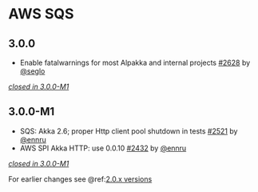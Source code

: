 # AWS SQS

## 3.0.0

- Enable fatalwarnings for most Alpakka and internal projects [#2628](https://github.com/akka/alpakka/issues/2628) by [@seglo](https://github.com/seglo)

[*closed in 3.0.0-M1*](https://github.com/akka/alpakka/issues?q=is%3Aclosed+milestone%3A3.0.0+label%3Ap%3Asqs)

## 3.0.0-M1

- SQS: Akka 2.6; proper Http client pool shutdown in tests [#2521](https://github.com/akka/alpakka/issues/2521) by [@ennru](https://github.com/ennru)
- AWS SPI Akka HTTP: use 0.0.10 [#2432](https://github.com/akka/alpakka/issues/2432) by [@ennru](https://github.com/ennru)

[*closed in 3.0.0-M1*](https://github.com/akka/alpakka/issues?q=is%3Aclosed+milestone%3A3.0.0-M1+label%3Ap%3Asqs)

For earlier changes see @ref:[2.0.x versions](../2.0.x/sqs.md)
